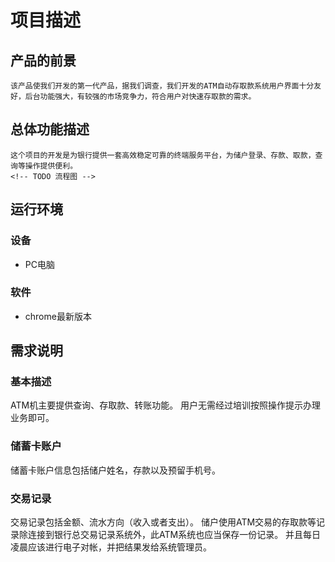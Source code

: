 # 项目描述

## 产品的前景
    该产品使我们开发的第一代产品，据我们调查，我们开发的ATM自动存取款系统用户界面十分友好，后台功能强大，有较强的市场竞争力，符合用户对快速存取款的需求。

## 总体功能描述
    这个项目的开发是为银行提供一套高效稳定可靠的终端服务平台，为储户登录、存款、取款，查询等操作提供便利。
    <!-- TODO 流程图 -->

## 运行环境
### 设备
- PC电脑

### 软件
- chrome最新版本

## 需求说明

### 基本描述
<!-- FIXME 其实自动存取款机应该是CRS而非ATM -->
ATM机主要提供查询、存取款、转账功能。
用户无需经过培训按照操作提示办理业务即可。

### 储蓄卡账户
储蓄卡账户信息包括储户姓名，存款以及预留手机号。

### 交易记录
交易记录包括金额、流水方向（收入或者支出）。
储户使用ATM交易的存取款等记录除连接到银行总交易记录系统外，此ATM系统也应当保存一份记录。
并且每日凌晨应该进行电子对帐，并把结果发给系统管理员。